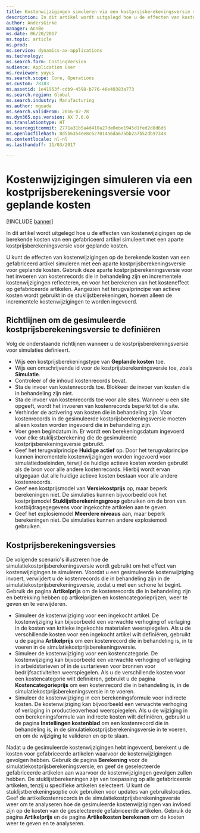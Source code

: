 ```yaml
---
title: Kostenwijzigingen simuleren via een kostprijsberekeningsversie voor geplande kosten
description: In dit artikel wordt uitgelegd hoe u de effecten van kostenwijzigingen op de berekende kosten van een gefabriceerd artikel simuleert met een aparte kostprijsberekeningsversie voor geplande kosten.
author: AndersGirke
manager: AnnBe
ms.date: 06/20/2017
ms.topic: article
ms.prod: 
ms.service: dynamics-ax-applications
ms.technology: 
ms.search.form: CostingVersion
audience: Application User
ms.reviewer: yuyus
ms.search.scope: Core, Operations
ms.custom: 78183
ms.assetid: 1e41953f-cdb9-4598-b776-46e49383a773
ms.search.region: Global
ms.search.industry: Manufacturing
ms.author: mguada
ms.search.validFrom: 2016-02-28
ms.dyn365.ops.version: AX 7.0.0
ms.translationtype: HT
ms.sourcegitcommit: 2771a31b5a4d418a27de0ebe1945d1fed2d8d6d6
ms.openlocfilehash: 8d5b6354ee8c627014a6da675bb2a7b52db97348
ms.contentlocale: nl-nl
ms.lasthandoff: 11/03/2017

---
```


# <a name="simulate-cost-changes-by-using-a-costing-version-for-planned-costs"></a>Kostenwijzigingen simuleren via een kostprijsberekeningsversie voor geplande kosten

[!INCLUDE [banner](../includes/banner.md)]

In dit artikel wordt uitgelegd hoe u de effecten van kostenwijzigingen op de berekende kosten van een gefabriceerd artikel simuleert met een aparte kostprijsberekeningsversie voor geplande kosten.

U kunt de effecten van kostenwijzigingen op de berekende kosten van een gefabriceerd artikel simuleren met een aparte kostprijsberekeningsversie voor geplande kosten. Gebruik deze aparte kostprijsberekeningsversie voor het invoeren van kostenrecords die in behandeling zijn en incrementele kostenwijzigingen reflecteren, en voor het berekenen van het kosteneffect op gefabriceerde artikelen. Aangezien het terugvalprincipe van actieve kosten wordt gebruikt in de stuklijstberekeningen, hoeven alleen de incrementele kostenwijzigingen te worden ingevoerd.

## <a name="guidelines-for-defining-the-simulation-costing-version"></a>Richtlijnen om de gesimuleerde kostprijsberekeningsversie te definiëren
Volg de onderstaande richtlijnen wanneer u de kostprijsberekeningsversie voor simulaties definieert.

-   Wijs een kostprijsberekeningstype van **Geplande kosten** toe.
-   Wijs een omschrijvende id voor de kostprijsberekeningsversie toe, zoals **Simulatie**.
-   Controleer of de inhoud kostenrecords bevat.
-   Sta de invoer van kostenrecords toe. Blokkeer de invoer van kosten die in behandeling zijn niet.
-   Sta de invoer van kostenrecords toe voor alle sites. Wanneer u een site opgeeft, wordt het invoeren van kostenrecords beperkt tot die site.
-   Verhinder de activering van kosten die in behandeling zijn. Voor kostenrecords in de gesimuleerde kostprijsberekeningsversie moeten alleen kosten worden ingevoerd die in behandeling zijn.
-   Voer geen begindatum in. Er wordt een berekeningsdatum ingevoerd voor elke stuklijstberekening die de gesimuleerde kostprijsberekeningsversie gebruikt.
-   Geef het terugvalprincipe **Huidige actief** op. Door het terugvalprincipe kunnen incrementele kostenwijzigingen worden ingevoerd voor simulatiedoeleinden, terwijl de huidige actieve kosten worden gebruikt als de bron voor alle andere kostenrecords. Hierbij wordt ervan uitgegaan dat alle huidige actieve kosten bestaan voor alle andere kostenrecords.
-   Geef een kostprijsmodel van **Versiekostprijs** op, maar beperk berekeningen niet. De simulaties kunnen bijvoorbeeld ook het kostprijsmodel **Stuklijstberekeningsgroep** gebruiken om de bron van kostbijdragegegevens voor ingekochte artikelen aan te geven.
-   Geef het explosiemodel **Meerdere niveaus** aan, maar beperk berekeningen niet. De simulaties kunnen andere explosiemodi gebruiken.

## <a name="costing-versions"></a>Kostprijsberekeningsversies
De volgende scenario's illustreren hoe de simulatiekostprijsberekeningsversie wordt gebruikt om het effect van kostenwijzigingen te simuleren. Voordat u een gesimuleerde kostenwijziging invoert, verwijdert u de kostenrecords die in behandeling zijn in de simulatiekostprijsberekeningsversie, zodat u met een schone lei begint. Gebruik de pagina **Artikelprijs** om de kostenrecords die in behandeling zijn en betrekking hebben op artikelprijzen en kostencategorieprijzen, weer te geven en te verwijderen.

-   Simuleer de kostenwijziging voor een ingekocht artikel. De kostenwijziging kan bijvoorbeeld een verwachte verhoging of verlaging in de kosten van kritieke ingekochte materialen weerspiegelen. Als u de verschillende kosten voor een ingekocht artikel wilt definiëren, gebruikt u de pagina **Artikelprijs** om een kostenrecord die in behandeling is, in te voeren in de simulatiekostprijsberekeningsversie.
-   Simuleer de kostenwijziging voor een kostencategorie. De kostenwijziging kan bijvoorbeeld een verwachte verhoging of verlaging in arbeidstarieven of in de uurtarieven voor bronnen voor bedrijfsactiviteiten weerspiegelen. Als u de verschillende kosten voor een kostencategorie wilt definiëren, gebruikt u de pagina **Kostencategorieprijs** om een kostenrecord die in behandeling is, in de simulatiekostprijsberekeningsversie in te voeren.
-   Simuleer de kostenwijziging in een berekeningsformule voor indirecte kosten. De kostenwijziging kan bijvoorbeeld een verwachte verhoging of verlaging in productieoverhead weerspiegelen. Als u de wijziging in een berekeningsformule van indirecte kosten wilt definiëren, gebruikt u de pagina **Instellingen kostenblad** om een kostenrecord die in behandeling is, in de simulatiekostprijsberekeningsversie in te voeren, en om de wijziging te valideren en op te slaan.

Nadat u de gesimuleerde kostenwijzigingen hebt ingevoerd, berekent u de kosten voor gefabriceerde artikelen waarvoor de kostenwijzigingen gevolgen hebben. Gebruik de pagina **Berekening** voor de simulatiekostprijsberekeningsversie, en geef de geselecteerde gefabriceerde artikelen aan waarvoor de kostenwijzigingen gevolgen zullen hebben. De stuklijstberekeningen zijn van toepassing op alle gefabriceerde artikelen, tenzij u specifieke artikelen selecteert. U kunt de stuklijstberekeningsoptie ook gebruiken voor updates van gebruikslocaties. Geef de artikelkostenrecords in de simulatiekostprijsberekeningsversie weer om te analyseren hoe de gesimuleerde kostenwijzigingen van invloed zijn op de kosten van de geselecteerde gefabriceerde artikelen. Gebruik de pagina **Artikelprijs** en de pagina **Artikelkosten berekenen** om de kosten weer te geven en te analyseren.




